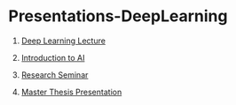 # Presentations-DeepLearning


1. [Deep Learning Lecture](deep-learning.pdf)

2. [Introduction to AI](introduction-to-ai.pdf)

3. [Research Seminar](research-seminar-presentation.pdf)

4. [Master Thesis Presentation](thesis-presentation.pdf)
